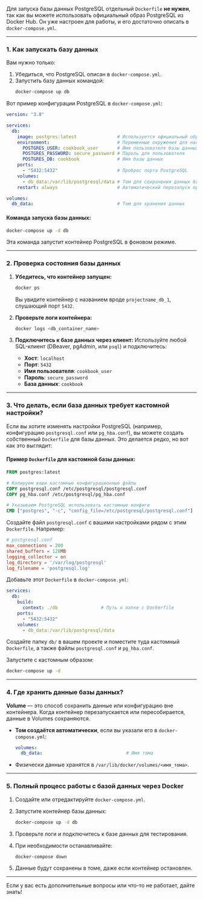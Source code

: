 Для запуска базы данных PostgreSQL отдельный `Dockerfile` **не нужен**, так как вы можете использовать официальный образ PostgreSQL из Docker Hub. Он уже настроен для работы, и его достаточно описать в `docker-compose.yml`.

---

### 1. **Как запускать базу данных**

Вам нужно только:

1. Убедиться, что PostgreSQL описан в `docker-compose.yml`.
2. Запустить базу данных командой:
    ```bash
    docker-compose up db
    ```
    

Вот пример конфигурации PostgreSQL в `docker-compose.yml`:

```yaml
version: "3.8"

services:
  db:
    image: postgres:latest               # Используется официальный образ PostgreSQL
    environment:                         # Переменные окружения для настройки базы данных
      POSTGRES_USER: cookbook_user       # Имя пользователя базы данных
      POSTGRES_PASSWORD: secure_password # Пароль для пользователя
      POSTGRES_DB: cookbook              # Имя базы данных
    ports:
      - "5432:5432"                      # Проброс порта PostgreSQL
    volumes:
      - db_data:/var/lib/postgresql/data # Том для сохранения данных базы
    restart: always                      # Автоматический перезапуск при сбое

volumes:
  db_data:                               # Том для хранения данных
```

#### Команда запуска базы данных:

```bash
docker-compose up -d db
```

Эта команда запустит контейнер PostgreSQL в фоновом режиме.

---

### 2. **Проверка состояния базы данных**

1. **Убедитесь, что контейнер запущен:**
    
    ```bash
    docker ps
    ```
    
    Вы увидите контейнер с названием вроде `projectname_db_1`, слушающий порт `5432`.
    
2. **Проверьте логи контейнера:**
    
    ```bash
    docker logs <db_container_name>
    ```
    
3. **Подключитесь к базе данных через клиент:** Используйте любой SQL-клиент (DBeaver, pgAdmin, или `psql`) и подключитесь:
    
    - **Хост**: `localhost`
    - **Порт**: `5432`
    - **Имя пользователя**: `cookbook_user`
    - **Пароль**: `secure_password`
    - **База данных**: `cookbook`

---

### 3. **Что делать, если база данных требует кастомной настройки?**

Если вы хотите изменять настройки PostgreSQL (например, конфигурацию `postgresql.conf` или `pg_hba.conf`), вы можете создать собственный `Dockerfile` для базы данных. Это делается редко, но вот как это выглядит:

#### Пример `Dockerfile` для кастомной базы данных:

```dockerfile
FROM postgres:latest

# Копируем ваши кастомные конфигурационные файлы
COPY postgresql.conf /etc/postgresql/postgresql.conf
COPY pg_hba.conf /etc/postgresql/pg_hba.conf

# Указываем PostgreSQL использовать кастомные конфиги
CMD ["postgres", "-c", "config_file=/etc/postgresql/postgresql.conf"]
```

Создайте файл `postgresql.conf` с вашими настройками рядом с этим `Dockerfile`. Например:

```conf
# postgresql.conf
max_connections = 200
shared_buffers = 128MB
logging_collector = on
log_directory = '/var/log/postgresql'
log_filename = 'postgresql.log'
```

Добавьте этот `Dockerfile` в `docker-compose.yml`:

```yaml
services:
  db:
    build: 
      context: ./db                # Путь к папке с Dockerfile
    ports:
      - "5432:5432"
    volumes:
      - db_data:/var/lib/postgresql/data
```

Создайте папку `db/` в вашем проекте и поместите туда кастомный `Dockerfile`, а также файлы `postgresql.conf` и `pg_hba.conf`.

Запустите с кастомным образом:

```bash
docker-compose up -d
```

---

### 4. **Где хранить данные базы данных?**

**Volume** — это способ сохранить данные или конфигурацию вне контейнера. Когда контейнер перезапускается или пересобирается, данные в Volumes сохраняются.

- **Том создаётся автоматически**, если вы указали его в `docker-compose.yml`:
    
    ```yaml
    volumes:
      db_data:                               # Имя тома
    ```
    
- Физически данные хранятся в `/var/lib/docker/volumes/<имя_тома>`.

---

### 5. **Полный процесс работы с базой данных через Docker**

1. Создайте или отредактируйте `docker-compose.yml`.
2. Запустите контейнер базы данных:
    
    ```bash
    docker-compose up -d db
    ```
    
3. Проверьте логи и подключитесь к базе данных для тестирования.
4. При необходимости останавливайте:
    
    ```bash
    docker-compose down
    ```
    
5. Данные будут сохранены в томе, даже если контейнер остановлен.

---

Если у вас есть дополнительные вопросы или что-то не работает, дайте знать!